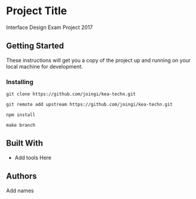 # Project Title

Interface Design Exam Project 2017

## Getting Started

These instructions will get you a copy of the project up and running on your local machine for development.

### Installing
```
git clone https://github.com/joingi/kea-techn.git
```

```
git remote add upstream https://github.com/joingi/kea-techn.git
```

```
npm install
```

```
make branch
```

## Built With

* Add tools Here

## Authors
Add names

